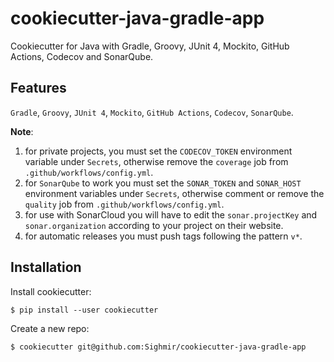 # cookiecutter-java-gradle-app

Cookiecutter for Java with Gradle, Groovy, JUnit 4, Mockito, GitHub Actions, Codecov and SonarQube.

## Features

`Gradle`, `Groovy`, `JUnit 4`, `Mockito`, `GitHub Actions`, `Codecov`, `SonarQube`.

**Note**:

1. for private projects, you must set the `CODECOV_TOKEN` environment
   variable under `Secrets`, otherwise remove the `coverage` job from `.github/workflows/config.yml`.
2. for `SonarQube` to work you must set the `SONAR_TOKEN` and `SONAR_HOST` environment
   variables under `Secrets`, otherwise comment or remove the `quality` job from `.github/workflows/config.yml`.
3. for use with SonarCloud you will have to edit the `sonar.projectKey` and `sonar.organization`
   according to your project on their website.
4. for automatic releases you must push tags following the pattern `v*`.

## Installation

Install cookiecutter:

```
$ pip install --user cookiecutter
```

Create a new repo:

```
$ cookiecutter git@github.com:Sighmir/cookiecutter-java-gradle-app
```

